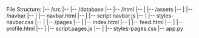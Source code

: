 File Structure:
|--     /src
|--     |-- /database
|--     |-- /html
|--     |   |-- /assets
|--     |   |-- /navbar
|--     |       |-- navbar.html
|--     |       |-- script.navbar.js
|--     |       |-- styles-navbar.css
|--     |   |-- /pages
|--     |       |-- index.html
|--     |       |-- feed.html
|--     |       |-- profile.html
|--     |       |-- script.pages.js
|--     |       |-- styles-pages.css
|--     app.py